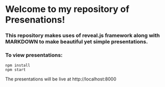 # Welcome to my repository of Presenations!

### This repository makes uses of reveal.js framework along with MARKDOWN to make beautiful yet simple presentations. 

### To view presentations:
```
npm install
npm start

```

The presentations will be live at http://localhost:8000
